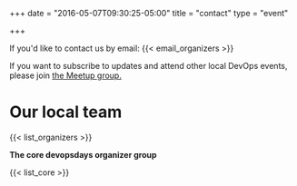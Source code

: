 +++
date = "2016-05-07T09:30:25-05:00"
title = "contact"
type = "event"


+++

If you'd like to contact us by email: {{< email_organizers >}}

If you want to subscribe to updates and attend other local DevOps events, please join <a href="https://www.meetup.com/DevOps-Kansas-City/">the Meetup group.</a>

# **Our local team**

{{< list_organizers >}}

**The core devopsdays organizer group**

{{< list_core >}}
